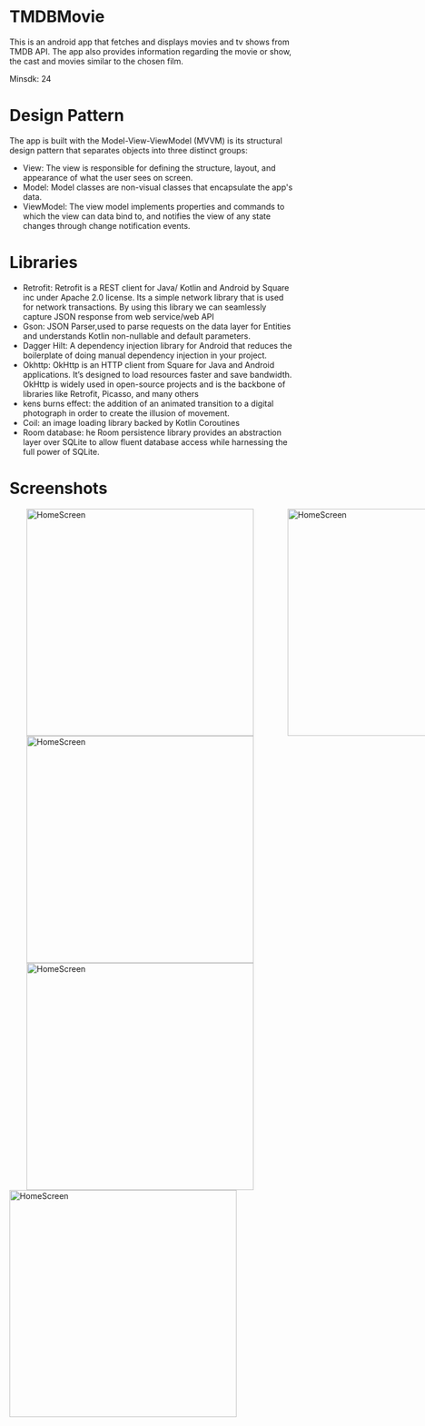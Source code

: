 # TMDBMovie
This is an android app that fetches and displays movies and tv shows from TMDB API. The app also provides information regarding the movie or show, the cast and movies similar to the chosen film.

Minsdk: 24

# Design Pattern
The app is built with the Model-View-ViewModel (MVVM) is its structural design pattern that separates objects into three distinct groups:
- View: The view is responsible for defining the structure, layout, and appearance of what the user sees on screen.
- Model: Model classes are non-visual classes that encapsulate the app's data.
- ViewModel: The view model implements properties and commands to which the view can data bind to, and notifies the view of any state changes through change notification events.

# Libraries
- Retrofit: Retrofit is a REST client for Java/ Kotlin and Android by Square inc under Apache 2.0 license. Its a simple network library that is used for network transactions. By using this library we can seamlessly capture JSON response from web service/web API
- Gson: JSON Parser,used to parse requests on the data layer for Entities and understands Kotlin non-nullable and default parameters.
- Dagger Hilt:  A dependency injection library for Android that reduces the boilerplate of doing manual dependency injection in your project.
- Okhttp: OkHttp is an HTTP client from Square for Java and Android applications. It’s designed to load resources faster and save bandwidth. OkHttp is widely used in open-source projects and is the backbone of libraries like Retrofit, Picasso, and many others
- kens burns effect: the addition of an animated transition to a digital photograph in order to create the illusion of movement.
- Coil: an image loading library backed by Kotlin Coroutines
- Room database: he Room persistence library provides an abstraction layer over SQLite to allow fluent database access while harnessing the full power of SQLite.

# Screenshots
<div style="display:flex; justify-content:space-between;">
 <img src="https://github.com/Mashnjogu/TMDBMovie/assets/45306598/68d85a57-a040-47fb-bb92-eb7ac25c9713" alt="HomeScreen" style="width:400px;"hspace="30">
 <spacer>
 <img src="https://github.com/Mashnjogu/TMDBMovie/assets/45306598/b5c89650-2e05-44ff-94f2-6c771a71188c" alt="HomeScreen" style="width:400px;" hspace="30">
</div>

<div>
 <img src="https://github.com/Mashnjogu/TMDBMovie/assets/45306598/418dc377-b2a7-44c9-9d24-53dcb2db80de" alt="HomeScreen" width="400px"hspace="30">
 <img src="https://github.com/Mashnjogu/TMDBMovie/assets/45306598/b5c89650-2e05-44ff-94f2-6c771a71188c" alt="HomeScreen" width="400px"hspace="30">
</div>

<div>
 <img src="https://github.com/Mashnjogu/TMDBMovie/assets/45306598/fcbb163d-afd9-4cb4-a6ba-5ea0fe04e7bd" alt="HomeScreen" width="400px">
</div>






